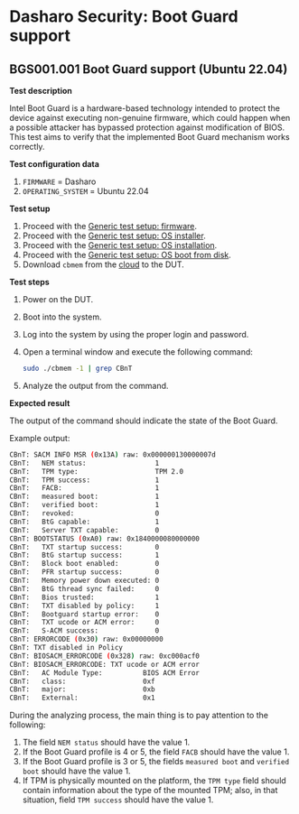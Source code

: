 # Dasharo Security: Boot Guard support

## BGS001.001 Boot Guard support (Ubuntu 22.04)

**Test description**

Intel Boot Guard is a hardware-based technology intended to protect the device
against executing non-genuine firmware, which could happen when a possible
attacker has bypassed protection against modification of BIOS. This test aims
to verify that the implemented Boot Guard mechanism works correctly.

**Test configuration data**

1. `FIRMWARE` = Dasharo
1. `OPERATING_SYSTEM` = Ubuntu 22.04

**Test setup**

1. Proceed with the
    [Generic test setup: firmware](../generic-test-setup.md#firmware).
1. Proceed with the
    [Generic test setup: OS installer](../generic-test-setup.md#os-installer).
1. Proceed with the
    [Generic test setup: OS installation](../generic-test-setup.md#os-installation).
1. Proceed with the
    [Generic test setup: OS boot from disk](../generic-test-setup.md#os-boot-from-disk).
1. Download `cbmem` from the
    [cloud](https://cloud.3mdeb.com/index.php/s/zTqkJQdNtJDo5Nd) to the DUT.

**Test steps**

1. Power on the DUT.
1. Boot into the system.
1. Log into the system by using the proper login and password.
1. Open a terminal window and execute the following command:

    ```bash
    sudo ./cbmem -1 | grep CBnT
    ```

1. Analyze the output from the command.

**Expected result**

The output of the command should indicate the state of the Boot Guard.

Example output:

```bash
CBnT: SACM INFO MSR (0x13A) raw: 0x000000130000007d
CBnT:   NEM status:                 1
CBnT:   TPM type:                   TPM 2.0
CBnT:   TPM success:                1
CBnT:   FACB:                       1
CBnT:   measured boot:              1
CBnT:   verified boot:              1
CBnT:   revoked:                    0
CBnT:   BtG capable:                1
CBnT:   Server TXT capable:         0
CBnT: BOOTSTATUS (0xA0) raw: 0x1840000080000000
CBnT:   TXT startup success:        0
CBnT:   BtG startup success:        1
CBnT:   Block boot enabled:         0
CBnT:   PFR startup success:        0
CBnT:   Memory power down executed: 0
CBnT:   BtG thread sync failed:     0
CBnT:   Bios trusted:               1
CBnT:   TXT disabled by policy:     1
CBnT:   Bootguard startup error:    0
CBnT:   TXT ucode or ACM error:     0
CBnT:   S-ACM success:              0
CBnT: ERRORCODE (0x30) raw: 0x00000000
CBnT: TXT disabled in Policy
CBnT: BIOSACM_ERRORCODE (0x328) raw: 0xc000acf0
CBnT: BIOSACM_ERRORCODE: TXT ucode or ACM error
CBnT:   AC Module Type:          BIOS ACM Error
CBnT:   class:                   0xf
CBnT:   major:                   0xb
CBnT:   External:                0x1
```

During the analyzing process, the main thing is to pay attention to the
following:

1. The field `NEM status` should have the value 1.
1. If the Boot Guard profile is 4 or 5, the field `FACB` should have the value
    1.
1. If the Boot Guard profile is 3 or 5, the fields `measured boot` and
    `verified boot` should have the value 1.
1. If TPM is physically mounted on the platform, the `TPM type` field should
    contain information about the type of the mounted TPM; also, in that
    situation, field `TPM success` should have the value 1.
